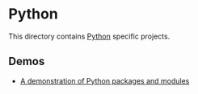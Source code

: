 # Python

This directory contains [Python][technology-main] specific projects. 

## Demos

- [A demonstration of Python packages and modules][packages-modules]

[technology-main]: https://www.python.org/downloads/
[packages-modules]: ./packages-modules/README.md

